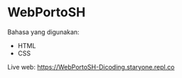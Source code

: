 # WebPortoSH

Bahasa yang digunakan:
- HTML
- CSS

Live web: https://WebPortoSH-Dicoding.staryone.repl.co
